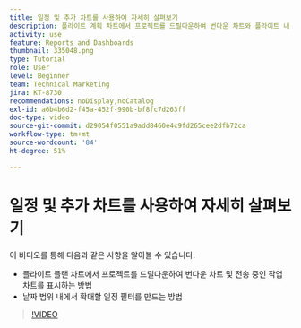 ```yaml
---
title: 일정 및 추가 차트를 사용하여 자세히 살펴보기
description: 플라이트 계획 차트에서 프로젝트를 드릴다운하여 번다운 차트와 플라이트 내 작업 차트를 표시하게 하는 방법에 대해 알아봅니다. [!UICONTROL 향상된 분석].
activity: use
feature: Reports and Dashboards
thumbnail: 335048.png
type: Tutorial
role: User
level: Beginner
team: Technical Marketing
jira: KT-8730
recommendations: noDisplay,noCatalog
exl-id: a6b4b6d2-f45a-452f-990b-bf8fc7d263ff
doc-type: video
source-git-commit: d29054f0551a9add8460e4c9fd265cee2dfb72ca
workflow-type: tm+mt
source-wordcount: '84'
ht-degree: 51%

---
```


# 일정 및 추가 차트를 사용하여 자세히 살펴보기

이 비디오를 통해 다음과 같은 사항을 알아볼 수 있습니다.

* 플라이트 플랜 차트에서 프로젝트를 드릴다운하여 번다운 차트 및 전송 중인 작업 차트를 표시하는 방법
* 날짜 범위 내에서 확대할 일정 필터를 만드는 방법

>[!VIDEO](https://video.tv.adobe.com/v/335048/?quality=12&learn=on)
